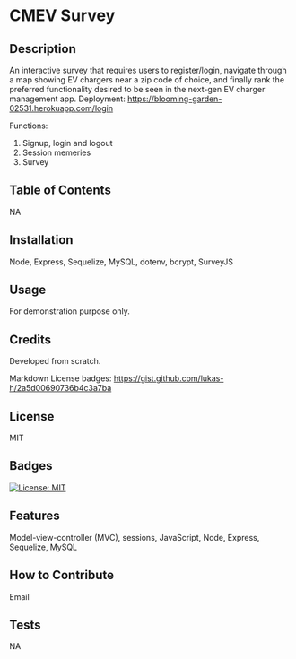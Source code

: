 # CMEV Survey

## Description
An interactive survey that requires users to register/login, navigate through a map showing EV chargers near a zip code of choice, and finally rank the preferred functionality desired to be seen in the next-gen EV charger management app. 
Deployment: https://blooming-garden-02531.herokuapp.com/login

Functions: 
1. Signup, login and logout 
2. Session memeries
3. Survey

## Table of Contents
NA

## Installation
Node, Express, Sequelize, MySQL, dotenv, bcrypt, SurveyJS

## Usage
For demonstration purpose only.

## Credits
Developed from scratch.

Markdown License badges:
https://gist.github.com/lukas-h/2a5d00690736b4c3a7ba

## License
MIT

## Badges
[![License: MIT](https://img.shields.io/badge/License-MIT-yellow.svg)](https://opensource.org/licenses/MIT)

## Features
Model-view-controller (MVC), sessions, JavaScript, Node, Express, Sequelize, MySQL

## How to Contribute
Email

## Tests
NA
